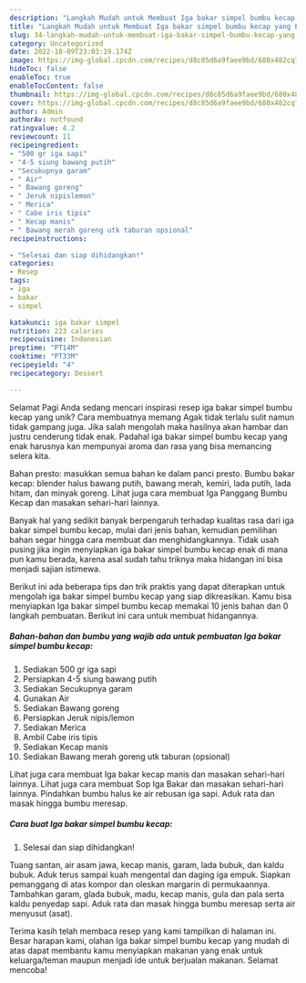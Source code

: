 ```yaml
---
description: "Langkah Mudah untuk Membuat Iga bakar simpel bumbu kecap yang Enak"
title: "Langkah Mudah untuk Membuat Iga bakar simpel bumbu kecap yang Enak"
slug: 34-langkah-mudah-untuk-membuat-iga-bakar-simpel-bumbu-kecap-yang-enak
category: Uncategorized
date: 2022-10-09T23:03:19.174Z
image: https://img-global.cpcdn.com/recipes/d8c85d6a9faee9bd/680x482cq70/iga-bakar-simpel-bumbu-kecap-foto-resep-utama.jpg
hideToc: false
enableToc: true
enableTocContent: false
thumbnail: https://img-global.cpcdn.com/recipes/d8c85d6a9faee9bd/680x482cq70/iga-bakar-simpel-bumbu-kecap-foto-resep-utama.jpg
cover: https://img-global.cpcdn.com/recipes/d8c85d6a9faee9bd/680x482cq70/iga-bakar-simpel-bumbu-kecap-foto-resep-utama.jpg
author: Admin
authorAv: notfound
ratingvalue: 4.2
reviewcount: 11
recipeingredient:
- "500 gr iga sapi"
- "4-5 siung bawang putih"
- "Secukupnya garam"
- " Air"
- " Bawang goreng"
- " Jeruk nipislemon"
- " Merica"
- " Cabe iris tipis"
- " Kecap manis"
- " Bawang merah goreng utk taburan opsional"
recipeinstructions:

- "Selesai dan siap dihidangkan!"
categories:
- Resep
tags:
- iga
- bakar
- simpel

katakunci: iga bakar simpel 
nutrition: 223 calories
recipecuisine: Indonesian
preptime: "PT14M"
cooktime: "PT33M"
recipeyield: "4"
recipecategory: Dessert

---
```



Selamat Pagi Anda sedang mencari inspirasi resep iga bakar simpel bumbu kecap yang unik? Cara membuatnya memang Agak tidak terlalu sulit namun tidak gampang juga. Jika salah mengolah maka hasilnya akan hambar dan justru cenderung tidak enak. Padahal iga bakar simpel bumbu kecap yang enak harusnya kan mempunyai aroma dan rasa yang bisa memancing selera kita.


Bahan presto: masukkan semua bahan ke dalam panci presto. Bumbu bakar kecap: blender halus bawang putih, bawang merah, kemiri, lada putih, lada hitam, dan minyak goreng. Lihat juga cara membuat Iga Panggang Bumbu Kecap dan masakan sehari-hari lainnya.

Banyak hal yang sedikit banyak berpengaruh terhadap kualitas rasa dari iga bakar simpel bumbu kecap, mulai dari jenis bahan, kemudian pemilihan bahan segar hingga cara membuat dan menghidangkannya. Tidak usah pusing jika ingin menyiapkan iga bakar simpel bumbu kecap enak di mana pun kamu berada, karena asal sudah tahu triknya maka hidangan ini bisa menjadi sajian istimewa.


Berikut ini ada beberapa tips dan trik praktis yang dapat diterapkan untuk mengolah iga bakar simpel bumbu kecap yang siap dikreasikan. Kamu bisa menyiapkan Iga bakar simpel bumbu kecap memakai 10 jenis bahan dan 0 langkah pembuatan. Berikut ini cara untuk membuat hidangannya.

<!--inarticleads1-->

##### Bahan-bahan dan bumbu yang wajib ada untuk pembuatan Iga bakar simpel bumbu kecap:

1. Sediakan 500 gr iga sapi
1. Persiapkan 4-5 siung bawang putih
1. Sediakan Secukupnya garam
1. Gunakan  Air
1. Sediakan  Bawang goreng
1. Persiapkan  Jeruk nipis/lemon
1. Sediakan  Merica
1. Ambil  Cabe iris tipis
1. Sediakan  Kecap manis
1. Sediakan  Bawang merah goreng utk taburan (opsional)


Lihat juga cara membuat Iga bakar kecap manis dan masakan sehari-hari lainnya. Lihat juga cara membuat Sop Iga Bakar dan masakan sehari-hari lainnya. Pindahkan bumbu halus ke air rebusan iga sapi. Aduk rata dan masak hingga bumbu meresap. 

<!--inarticleads2-->

##### Cara buat Iga bakar simpel bumbu kecap:


1. Selesai dan siap dihidangkan!

Tuang santan, air asam jawa, kecap manis, garam, lada bubuk, dan kaldu bubuk. Aduk terus sampai kuah mengental dan daging iga empuk. Siapkan pemanggang di atas kompor dan oleskan margarin di permukaannya. Tambahkan garam, glada bubuk, madu, kecap manis, gula dan pala serta kaldu penyedap sapi. Aduk rata dan masak hingga bumbu meresap serta air menyusut (asat). 

Terima kasih telah membaca resep yang kami tampilkan di halaman ini. Besar harapan kami, olahan Iga bakar simpel bumbu kecap yang mudah di atas dapat membantu kamu menyiapkan makanan yang enak untuk keluarga/teman maupun menjadi ide untuk berjualan makanan. Selamat mencoba!
